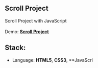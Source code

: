 ## Scroll Project

Scroll Project with JavaScript<br>
<br>
Demo: **[Scroll Project](https://dejanv91.github.io/12-Scroll-Project/index.html)**

## Stack:
* Language: **HTML5**, **CSS3**, **JavaScri
